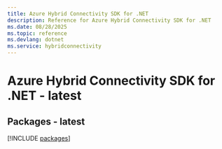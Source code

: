 ```yaml
---
title: Azure Hybrid Connectivity SDK for .NET
description: Reference for Azure Hybrid Connectivity SDK for .NET
ms.date: 08/28/2025
ms.topic: reference
ms.devlang: dotnet
ms.service: hybridconnectivity
---
```

# Azure Hybrid Connectivity SDK for .NET - latest
## Packages - latest
[!INCLUDE [packages](hybrid-connectivity-index.md)]
